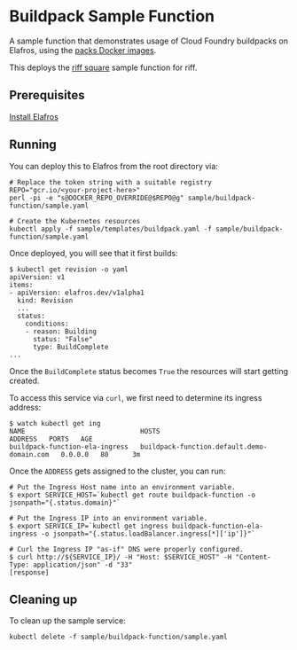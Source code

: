 # Buildpack Sample Function

A sample function that demonstrates usage of Cloud Foundry buildpacks on
Elafros, using the [packs Docker images](https://github.com/sclevine/packs).

This deploys the [riff square](https://github.com/socthis/riff-square-buildpack)
sample function for riff.

## Prerequisites

[Install Elafros](https://github.com/elafros/install/blob/master/README.md)

## Running

You can deploy this to Elafros from the root directory via:
```shell
# Replace the token string with a suitable registry
REPO="gcr.io/<your-project-here>"
perl -pi -e "s@DOCKER_REPO_OVERRIDE@$REPO@g" sample/buildpack-function/sample.yaml

# Create the Kubernetes resources
kubectl apply -f sample/templates/buildpack.yaml -f sample/buildpack-function/sample.yaml
```

Once deployed, you will see that it first builds:

```shell
$ kubectl get revision -o yaml
apiVersion: v1
items:
- apiVersion: elafros.dev/v1alpha1
  kind: Revision
  ...
  status:
    conditions:
    - reason: Building
      status: "False"
      type: BuildComplete
...
```

Once the `BuildComplete` status becomes `True` the resources will start getting created.


To access this service via `curl`, we first need to determine its ingress address:
```shell
$ watch kubectl get ing
NAME                             HOSTS                                        ADDRESS   PORTS   AGE
buildpack-function-ela-ingress   buildpack-function.default.demo-domain.com   0.0.0.0   80      3m
```

Once the `ADDRESS` gets assigned to the cluster, you can run:

```shell
# Put the Ingress Host name into an environment variable.
$ export SERVICE_HOST=`kubectl get route buildpack-function -o jsonpath="{.status.domain}"`

# Put the Ingress IP into an environment variable.
$ export SERVICE_IP=`kubectl get ingress buildpack-function-ela-ingress -o jsonpath="{.status.loadBalancer.ingress[*]['ip']}"`

# Curl the Ingress IP "as-if" DNS were properly configured.
$ curl http://${SERVICE_IP}/ -H "Host: $SERVICE_HOST" -H "Content-Type: application/json" -d "33"
[response]
```

## Cleaning up

To clean up the sample service:

```shell
kubectl delete -f sample/buildpack-function/sample.yaml
```
